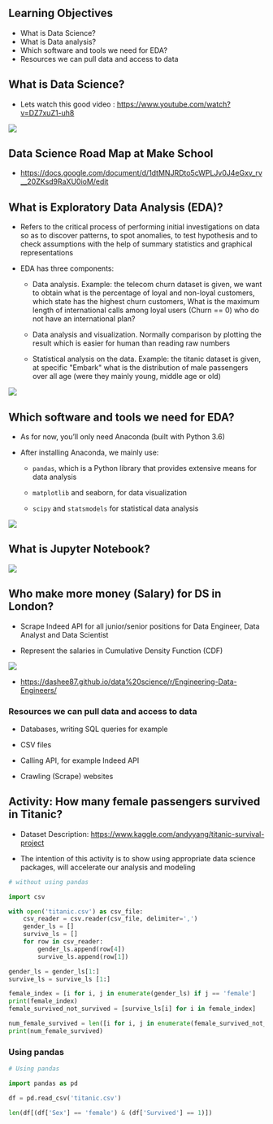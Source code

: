 ## Learning Objectives

- What is Data Science?
- What is Data analysis?
- Which software and tools we need for EDA?
- Resources we can pull data and access to data



## What is Data Science?

- Lets watch this good video : https://www.youtube.com/watch?v=DZ7xuZ1-uh8

![](../Notebooks/Images/DS_process.png)



## Data Science Road Map at Make School

- https://docs.google.com/document/d/1dtMNJRDto5cWPLJv0J4eGxv_rv__20ZKsd9RaXU0ioM/edit

## What is Exploratory Data Analysis (EDA)?

- Refers to the critical process of performing initial investigations on data so as to discover patterns, to spot anomalies, to test hypothesis and to check assumptions with the help of summary statistics and graphical representations

- EDA has three components:

    - Data analysis. Example: the telecom churn dataset is given, we want to obtain what is the percentage of loyal and non-loyal customers, which state has the highest churn customers, What is the maximum length of international calls among loyal users (Churn == 0) who do not have an international plan?

    - Data analysis and visualization. Normally comparison by plotting the result which is easier for human than reading raw numbers

    - Statistical analysis on the data. Example: the titanic dataset is given, at specific "Embark" what is the distribution of male passengers over all age (were they mainly young, middle age or old)

![](../Notebooks/Images/DA_process.png)  

## Which software and tools we need for EDA?

- As for now, you’ll only need Anaconda (built with Python 3.6)

- After installing Anaconda, we mainly use:

    - `pandas`, which is a Python library that provides extensive means for data analysis

    - `matplotlib` and seaborn, for data visualization

    - `scipy` and `statsmodels` for statistical data analysis

![](../Notebooks/Images/DA_tools.png)


## What is Jupyter Notebook?

![](../Notebooks/Images/what_is_jupyter_notebook.png)

## Who make more money (Salary) for DS in London?

- Scrape Indeed API for all junior/senior positions for Data Engineer, Data Analyst and Data Scientist

- Represent the salaries in Cumulative Density Function (CDF)

![](../Notebooks/Images/DE_DA_DS.png)


- https://dashee87.github.io/data%20science/r/Engineering-Data-Engineers/

### Resources we can pull data and access to data

- Databases, writing SQL queries for example

- CSV files

- Calling API, for example Indeed API

- Crawling (Scrape) websites

## Activity: How many female passengers survived in Titanic?

- Dataset Description: https://www.kaggle.com/andyyang/titanic-survival-project

- The intention of this activity is to show using appropriate data science packages, will accelerate our analysis and modeling

```python
# without using pandas

import csv

with open('titanic.csv') as csv_file:
    csv_reader = csv.reader(csv_file, delimiter=',')
    gender_ls = []
    survive_ls = []
    for row in csv_reader:
        gender_ls.append(row[4])
        survive_ls.append(row[1])

gender_ls = gender_ls[1:]  
survive_ls = survive_ls [1:]

female_index = [i for i, j in enumerate(gender_ls) if j == 'female']
print(female_index)
female_survived_not_survived = [survive_ls[i] for i in female_index]

num_female_survived = len([i for i, j in enumerate(female_survived_not_survived) if j == '1'])
print(num_female_survived)
```
### Using pandas
```Python
# Using pandas

import pandas as pd

df = pd.read_csv('titanic.csv')

len(df[(df['Sex'] == 'female') & (df['Survived'] == 1)])
```
